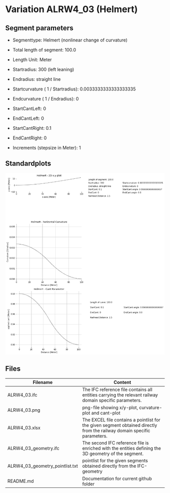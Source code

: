 # Variation ALRW4_03 (Helmert)

## Segment parameters

* Segmenttype: Helmert (nonlinear change of curvature)

* Total length of segment: 100.0

* Length Unit: Meter

* Startradius: 300 (left leaning)

* Endradius: straight line

* Startcurvature ( 1 / Startradius): 0.0033333333333333335

* Endcurvature ( 1 / Endradius): 0

* StartCantLeft: 0

* EndCantLeft: 0

* StartCantRight: 0.1

* EndCantRight: 0

* Increments (stepsize in Meter): 1

## Standardplots

<img src="./ALRW4_03.png">


## Files


| Filename                      | Content |
| ----------------------------- | --------------------------------------------------------------------------------------------- |
| ALRW4_03.ifc | The IFC reference file contains all entities carrying the relevant railway domain specific parameters. |
| ALRW4_03.png | png-file showing x/y-plot, curvature-plot and cant-plot  |
| ALRW4_03.xlsx | The EXCEL file contains a pointlist for the given segment obtained directly from the railway domain specific parameters.  |
| ALRW4_03_geometry.ifc | The second IFC reference file is enriched with the entities defining the 3D geometry of the segment.  |
| ALRW4_03_geometry_pointlist.txt | pointlist for the given segments obtained directly from the IFC-geometry  |
| README.md | Documentation for current github folder  |


